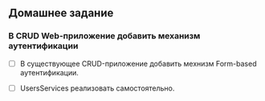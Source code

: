 ## Домашнее задание
### В CRUD Web-приложение добавить механизм аутентификации
- [ ] В существующее CRUD-приложение добавить мехнизм Form-based аутентификации.
    
- [ ] UsersServices реализовать самостоятельно.
